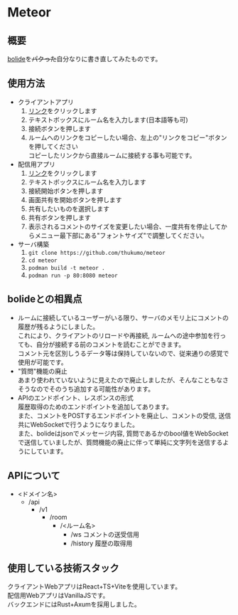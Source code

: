 # Meteor

## 概要

[bolide](https://github.com/SIT-DigiCre/bolide)を~~パクった~~自分なりに書き直してみたものです。  

## 使用方法

- クライアントアプリ
    1. [リンク](https://meteor.tsukumo.f5.si)をクリックします
    2. テキストボックスにルーム名を入力します(日本語等も可)
    3. 接続ボタンを押します
    4. ルームへのリンクをコピーしたい場合、左上の"リンクをコピー"ボタンを押してください  
       コピーしたリンクから直接ルームに接続する事も可能です。
- 配信用アプリ
    1. [リンク](https://meteor.tsukumo.f5.si/stream)をクリックします
    2. テキストボックスにルーム名を入力します
    3. 接続開始ボタンを押します
    4. 画面共有を開始ボタンを押します
    5. 共有したいものを選択します
    6. 共有ボタンを押します
    7. 表示されるコメントのサイズを変更したい場合、一度共有を停止してからメニュー最下部にある"フォントサイズ"で調整してください。
- サーバ構築
    1. `git clone https://github.com/thukumo/meteor`
    2. `cd meteor`
    3. `podman build -t meteor .`
    4. `podman run -p 80:8080 meteor`

## bolideとの相異点

- ルームに接続しているユーザーがいる限り、サーバのメモリ上にコメントの履歴が残るようにしました。  
これにより、クライアントのリロードや再接続, ルームへの途中参加を行っても、自分が接続する前のコメントを読むことができます。  
コメント元を区別しうるデータ等は保持していないので、従来通りの感覚で使用が可能です。
- "質問"機能の廃止  
あまり使われていないように見えたので廃止しましたが、そんなこともなさそうなのでそのうち追加する可能性があります。
- APIのエンドポイント、レスポンスの形式  
履歴取得のためのエンドポイントを追加してあります。  
また、コメントをPOSTするエンドポイントを廃止し、コメントの受信, 送信共にWebSocketで行うようになりました。  
また、bolideはjsonでメッセージ内容, 質問であるかのbool値をWebSocketで送信していましたが、質問機能の廃止に伴って単純に文字列を送信するようにしています。

## APIについて

- <ドメイン名>
  - /api
    - /v1
      - /room
        - /<ルーム名>
          - /ws コメントの送受信用
          - /history 履歴の取得用

## 使用している技術スタック

クライアントWebアプリはReact+TS+Viteを使用しています。  
配信用WebアプリはVanillaJSです。  
バックエンドにはRust+Axumを採用しました。
